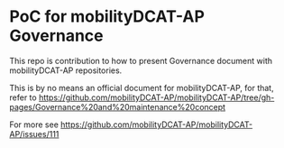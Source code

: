 # PoC for mobilityDCAT-AP Governance

This repo is contribution to how to present Governance document with mobilityDCAT-AP repositories.

This is by no means an official document for mobilityDCAT-AP, for that, refer to https://github.com/mobilityDCAT-AP/mobilityDCAT-AP/tree/gh-pages/Governance%20and%20maintenance%20concept

For more see https://github.com/mobilityDCAT-AP/mobilityDCAT-AP/issues/111
